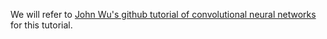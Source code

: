 We will refer to [John Wu's github tutorial of convolutional neural networks](https://github.com/jwuphysics/convnet-demo) for this tutorial. 
